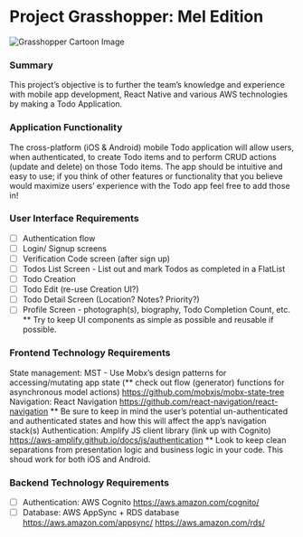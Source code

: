 # Project Grasshopper: Mel Edition

![Grasshopper Cartoon Image](https://s19532.pcdn.co/wp-content/uploads/2017/05/Screen-Shot-2017-05-19-at-8.51.28-AM-1.png)

### Summary

This project’s objective is to further the team’s knowledge and experience with mobile app development, React Native and various AWS technologies by making a Todo Application.

### Application Functionality

The cross-platform (iOS & Android) mobile Todo application will allow users, when authenticated, to create Todo items and to perform CRUD actions (update and delete) on those Todo items. The app should be intuitive and easy to use; if you think of other features or functionality that you believe would maximize users’ experience with the Todo app feel free to add those in!

### User Interface Requirements

- [ ] Authentication flow
- [ ] Login/ Signup screens
- [ ] Verification Code screen (after sign up)
- [ ] Todos List Screen - List out and mark Todos as completed in a FlatList
- [ ] Todo Creation
- [ ] Todo Edit (re-use Creation UI?)
- [ ] Todo Detail Screen (Location? Notes? Priority?)
- [ ] Profile Screen - photograph(s), biography, Todo Completion Count, etc.
      \*\* Try to keep UI components as simple as possible and reusable if possible.

### Frontend Technology Requirements

State management: MST - Use Mobx’s design patterns for accessing/mutating app state (** check out flow (generator) functions for asynchronous model actions)
https://github.com/mobxjs/mobx-state-tree
Navigation: React Navigation
https://github.com/react-navigation/react-navigation
** Be sure to keep in mind the user’s potential un-authenticated and authenticated states and how this will affect the app’s navigation stack(s)
Authentication: Amplify JS client library (link up with Cognito)
https://aws-amplify.github.io/docs/js/authentication
\*\* Look to keep clean separations from presentation logic and business logic in your code.
This shoud work for both iOS and Android.

### Backend Technology Requirements

- [ ] Authentication: AWS Cognito
      https://aws.amazon.com/cognito/
- [ ] Database: AWS AppSync + RDS database
      https://aws.amazon.com/appsync/
      https://aws.amazon.com/rds/
